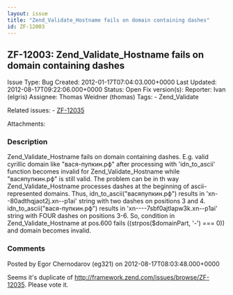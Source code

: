 ```yaml
---
layout: issue
title: "Zend_Validate_Hostname fails on domain containing dashes"
id: ZF-12003
---
```


ZF-12003: Zend\_Validate\_Hostname fails on domain containing dashes
--------------------------------------------------------------------

 Issue Type: Bug Created: 2012-01-17T07:04:03.000+0000 Last Updated: 2012-08-17T09:22:06.000+0000 Status: Open Fix version(s): 
 Reporter:  Ivan (elgris)  Assignee:  Thomas Weidner (thomas)  Tags: - Zend\_Validate
 
 Related issues: - [ZF-12035](/issues/browse/ZF-12035)
 
 Attachments: 
### Description

Zend\_Validate\_Hostname fails on domain containing dashes. E.g. valid cyrillic domain like "вася-пупкин.рф" after processing with 'idn\_to\_ascii' function becomes invalid for Zend\_Validate\_Hostname while "васяпупкин.рф" is still valid. The problem can be in th way Zend\_Validate\_Hostname processes dashes at the beginning of ascii-represented domains. Thus, idn\_to\_ascii("васяпупкин.рф") results in 'xn--80adthqjaot2j.xn--p1ai' string with two dashes on positions 3 and 4. idn\_to\_ascii("вася-пупкин.рф") results in 'xn----7sbf0ajtlapw3k.xn--p1ai' string with FOUR dashes on positions 3-6. So, condition in Zend\_Validate\_Hostname at pos.600 fails ((strpos($domainPart, '-') === 0)) and domain becomes invalid.

 

 

### Comments

Posted by Egor Chernodarov (eg321) on 2012-08-17T08:03:48.000+0000

Seems it's duplicate of <http://framework.zend.com/issues/browse/ZF-12035>. Please vote it.

 

 